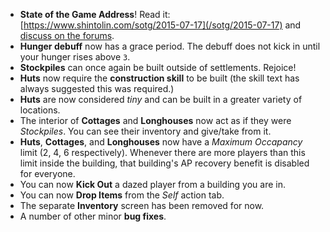 * **State of the Game Address**! Read it: [https://www.shintolin.com/sotg/2015-07-17](/sotg/2015-07-17) and [discuss on the forums](https://forums.shintolin.com/discussion/13/state-of-the-game-july-2015).
* **Hunger debuff** now has a grace period. The debuff does not kick in until your hunger rises above `3`.
* **Stockpiles** can once again be built outside of settlements. Rejoice!
* **Huts** now require the **construction skill** to be built (the skill text has always suggested this was required.)
* **Huts** are now considered _tiny_ and can be built in a greater variety of locations.
* The interior of **Cottages** and **Longhouses** now act as if they were _Stockpiles_. You can see their inventory and give/take from it.
* **Huts**, **Cottages**, and **Longhouses** now have a _Maximum Occapancy_ limit (2, 4, 6 respectively). Whenever there are more players than this limit inside the building, that building's AP recovery benefit is disabled for everyone.
* You can now **Kick Out** a dazed player from a building you are in.
* You can now **Drop Items** from the _Self_ action tab.
* The separate **Inventory** screen has been removed for now.
* A number of other minor **bug fixes**.
